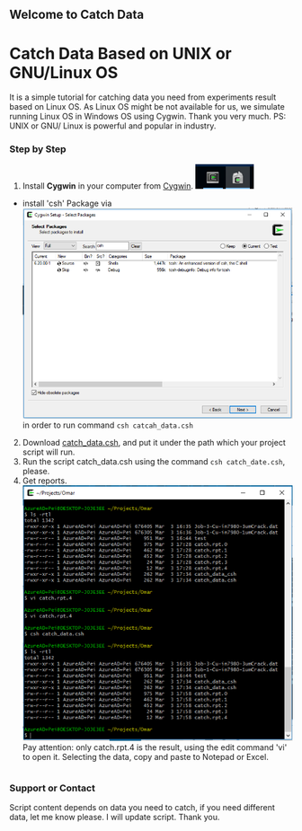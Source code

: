 ## Welcome to Catch Data

#   Catch Data Based on UNIX or GNU/Linux OS   #
  It is a simple tutorial for catching data you need from experiments result based on Linux OS. As Linux OS might be not available for us, we simulate running Linux OS in Windows OS using Cygwin. Thank you very much.
  PS: UNIX or GNU/ Linux is powerful and popular in industry.

### Step by Step
1. Install **Cygwin** in your computer from [Cygwin](https://www.cygwin.com/). ![Cygwin and Setup](https://github.com/t9527/catch_data/blob/master/Catch_data_3.PNG)
- install 'csh' Package via ![Cygwin Setup](https://github.com/t9527/catch_data/blob/master/Catch_data_4.PNG) in order to run command `csh catcah_data.csh`
2. Download [catch_data.csh](https://github.com/t9527/catch_data/blob/master/catch_data.csh), and put it under the path which your project script will run.
3. Run the script catch_data.csh using the command `csh catch_date.csh`, please.
4. Get reports. ![Reports](https://github.com/t9527/catch_data/blob/master/Catch_data_1.PNG) Pay attention: only catch.rpt.4 is the result, using the edit command 'vi' to open it. Selecting the data, copy and paste to Notepad or Excel.


```markdown


```

### Support or Contact

Script content depends on data you need to catch, if you need different data, let me know please. I will update script. Thank you.
